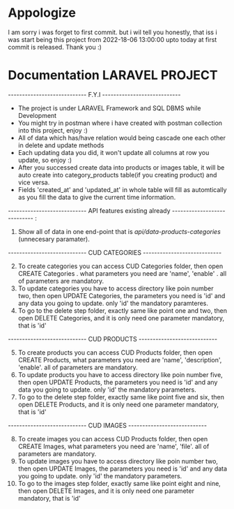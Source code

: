 # Appologize
I am sorry i was forget to first commit. but i wil tell you honestly, that iss i was start being this project from 2022-18-06 13:00:00 upto today at first commit is released. Thank you :)
# Documentation LARAVEL PROJECT
---------------------------- F.Y.I ---------------------------- 
- The project is under LARAVEL Framework and SQL DBMS while Development
- You might try in postman where i have created with postman collection into this project, enjoy :)
- All of data which has/have relation would being cascade one each other in delete and update methods
- Each updating data you did, it won't update all columns at row you update, so enjoy :)
- After you successed create data into products or images table, it will be auto create into category_products table(if you creating product) and vice versa.
- Fields 'created_at' and 'updated_at' in whole table will fill as automtically as you fill the data to give the current time information.

----------------------------  API features existing already ---------------------------- :

1. Show all of data in one end-point that is *api/data-products-categories* (unnecesary paramater).

---------------------------- CUD CATEGORIES ---------------------------- 

2. To create categories you can access CUD Categories folder, then open CREATE Categories . what parameters you need are 'name', 'enable' . all of parameters are mandatory.
3. To update categories you have to access directory like poin number two, then open UPDATE Categories, the parameters you need is 'id' and any data you going to update. only 'id' the mandatory paramteres.
4. To go to the delete step folder, exactly same like point one and two, then open DELETE Categories, and it is only need one parameter mandatory, that is 'id'

----------------------------  CUD PRODUCTS ---------------------------- 

5. To create products you can access CUD Products folder, then open CREATE Products, what parameters you need are 'name', 'description', 'enable'. all of parameters are mandatory.
6. To update products you have to access directory like poin number five, then open UPDATE Products, the parameters you need is 'id' and any data you going to update. only 'id' the mandatory parameters.
7. To go to the delete step folder, exactly same like point five and six, then open DELETE Products, and it is only need one parameter mandatory, that is 'id'

---------------------------- CUD IMAGES ---------------------------- 

8. To create images you can access CUD Products folder, then open CREATE Images, what parameters you need are 'name', 'file'. all of parameters are mandatory.
9. To update images you have to access directory like poin number two, then open UPDATE Images, the parameters you need is 'id' and any data you going to update. only 'id' the mandatory parameters.
10. To go to the images step folder, exactly same like point eight and nine, then open DELETE Images, and it is only need one parameter mandatory, that is 'id'
